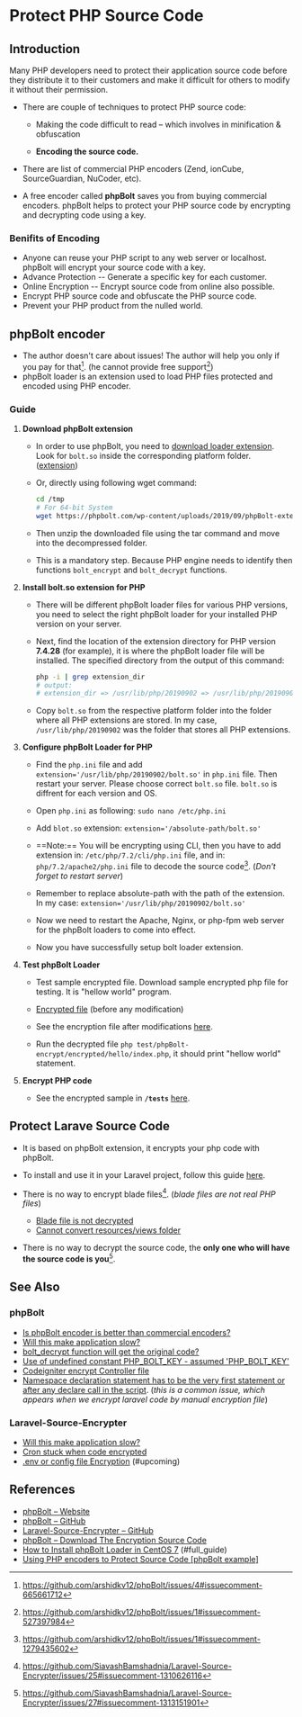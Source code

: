 # Protect PHP Source Code

## Introduction

Many PHP developers need to protect their application source code before they distribute it to their customers and make it difficult for others to modify it without their permission.

- There are couple of techniques to protect PHP source code:

  - Making the code difficult to read – which involves in minification & obfuscation

  - **Encoding the source code.**

- There are list  of commercial PHP encoders (Zend, ionCube, SourceGuardian, NuCoder, etc).

- A free encoder called **phpBolt** saves you from buying commercial encoders. phpBolt helps to protect your PHP source code by encrypting and decrypting code using a key.

### Benifits of Encoding

- Anyone can reuse your PHP script to any web server or localhost. phpBolt will encrypt your source code with a key.
- Advance Protection -- Generate a specific key for each customer.
- Online Encryption -- Encrypt source code from online also possible.
- Encrypt PHP source code and obfuscate the PHP source code.
- Prevent your PHP product from the nulled world.

## phpBolt encoder

- The author doesn't care about issues! The author will help you only if you pay for that[^1]. (he cannot provide free support[^2])
- phpBolt loader is an extension used to load PHP files protected and encoded using PHP encoder.

### Guide

1. **Download phpBolt extension**

    - In order to use phpBolt, you need to [download loader extension](https://phpbolt.com/download-phpbolt/). Look for `bolt.so` inside the corresponding platform folder. ([extension](./assets/phpBolt-extension-1.0.3.zip))

    - Or, directly using following wget command:

        ```sh
        cd /tmp
        # For 64-bit System
        wget https://phpbolt.com/wp-content/uploads/2019/09/phpBolt-extension-1.0.1.zip
        ```

    - Then unzip the downloaded file using the tar command and move into the decompressed folder.

    - This is a mandatory step. Because PHP engine needs to identify then functions `bolt_encrypt` and `bolt_decrypt` functions.

2. **Install bolt.so extension for PHP**

    - There will be different phpBolt loader files for various PHP versions, you need to select the right phpBolt loader for your installed PHP version on your server.

    - Next, find the location of the extension directory for PHP version **7.4.28** (for example), it is where the phpBolt loader file will be installed. The specified directory from the output of this command:

        ```sh
        php -i | grep extension_dir
        # output:
        # extension_dir => /usr/lib/php/20190902 => /usr/lib/php/20190902
        ```

    - Copy `bolt.so` from the respective platform folder into the folder where all PHP extensions are stored. In my case, `/usr/lib/php/20190902` was the folder that stores all PHP extensions.

3. **Configure phpBolt Loader for PHP**

    - Find the `php.ini` file and add `extension='/usr/lib/php/20190902/bolt.so'` in `php.ini` file. Then restart your server. Please choose correct `bolt.so` file. `bolt.so` is diffrent for each version and OS.

    - Open `php.ini` as following: `sudo nano /etc/php.ini`

    - Add `blot.so` extension: `extension='/absolute-path/bolt.so'`

    - ==Note:== You will be encrypting using CLI, then you have to add extension in: `/etc/php/7.2/cli/php.ini` file, and in: `php/7.2/apache2/php.ini` file to decode the source code[^3]. (*Don't forget to restart server*)
    - Remember to replace absolute-path with the path of the extension. In my case: `extension='/usr/lib/php/20190902/bolt.so'`

    - Now we need to restart the Apache, Nginx, or php-fpm web server for the phpBolt loaders to come into effect.

    - Now you have successfully setup bolt loader extension.

4. **Test phpBolt Loader**

    - Test sample encrypted file. Download sample encrypted php file for testing. It is "hellow world" program.

    - [Encrypted file](./assets/phpBolt-encrypt.zip) (before any modification)

    - See the encryption file after modifications [here](./tests/Feature/phpBolt-encrypt/index.php).

    - Run the decrypted file `php test/phpBolt-encrypt/encrypted/hello/index.php`, it should print "hellow world" statement.

5. **Encrypt PHP code**

    - See the encrypted sample in **`/tests`** [here](./tests/Feature/phpBolt-encrypt/).

## Protect Larave Source Code

- It is based on phpBolt extension, it encrypts your php code with phpBolt.

- To install and use it in your Laravel project, follow this guide [here](https://github.com/SiavashBamshadnia/Laravel-Source-Encrypter/blob/master/README.md).

- There is no way to encrypt blade files[^4]. (*blade files are not real PHP files*)
  - [Blade file is not decrypted](https://github.com/SiavashBamshadnia/Laravel-Source-Encrypter/issues/21)
  - [Cannot convert resources/views folder](https://github.com/SiavashBamshadnia/Laravel-Source-Encrypter/issues/20)

- There is no way to decrypt the source code, the **only one who will have the source code is you**[^5].

## See Also

### phpBolt

- [Is phpBolt encoder is better than commercial encoders?](https://techglimpse.com/php-encoders-protect-source-code/#is-phpbolt-encoder-is-better-than-commercial-encoders)
- [Will this make application slow?](https://github.com/arshidkv12/phpBolt/issues/16)
- [bolt_decrypt function will get the original code?](https://github.com/arshidkv12/phpBolt/issues/5)
- [Use of undefined constant PHP_BOLT_KEY - assumed 'PHP_BOLT_KEY'](https://github.com/arshidkv12/phpBolt/issues/17)
- [Codeigniter encrypt Controller file](https://github.com/arshidkv12/phpBolt/issues/2)
- [Namespace declaration statement has to be the very first statement or after any declare call in the script](https://github.com/arshidkv12/phpBolt/issues/4). (*this is a common issue, which appears when we encrypt laravel code by manual encryption file*)

### Laravel-Source-Encrypter

- [Will this make application slow?](https://github.com/SiavashBamshadnia/Laravel-Source-Encrypter/issues/11)
- [Cron stuck when code encrypted](https://github.com/SiavashBamshadnia/Laravel-Source-Encrypter/issues/19)
- [.env or config file Encryption](https://github.com/SiavashBamshadnia/Laravel-Source-Encrypter/issues/4) (#upcoming)

## References

- [phpBolt – Website](https://phpbolt.com/)
- [phpBolt – GitHub](https://github.com/arshidkv12/phpBolt)
- [Laravel-Source-Encrypter – GitHub](https://github.com/SiavashBamshadnia/Laravel-Source-Encrypter)
- [phpBolt – Download The Encryption Source Code](https://phpbolt.com/how-to-encrypt-php-source-code/)
- [How to Install phpBolt Loader in CentOS 7](https://www.appteam.it/how-to-install-phpbolt-loader-in-centos-7/) (#full_guide)
- [Using PHP encoders to Protect Source Code [phpBolt example]](https://techglimpse.com/php-encoders-protect-source-code/)

[^1]: https://github.com/arshidkv12/phpBolt/issues/4#issuecomment-665661712
[^2]: https://github.com/arshidkv12/phpBolt/issues/1#issuecomment-527397984
[^3]: https://github.com/arshidkv12/phpBolt/issues/1#issuecomment-1279435602
[^4]: https://github.com/SiavashBamshadnia/Laravel-Source-Encrypter/issues/25#issuecomment-1310626116
[^5]: https://github.com/SiavashBamshadnia/Laravel-Source-Encrypter/issues/27#issuecomment-1313151901
